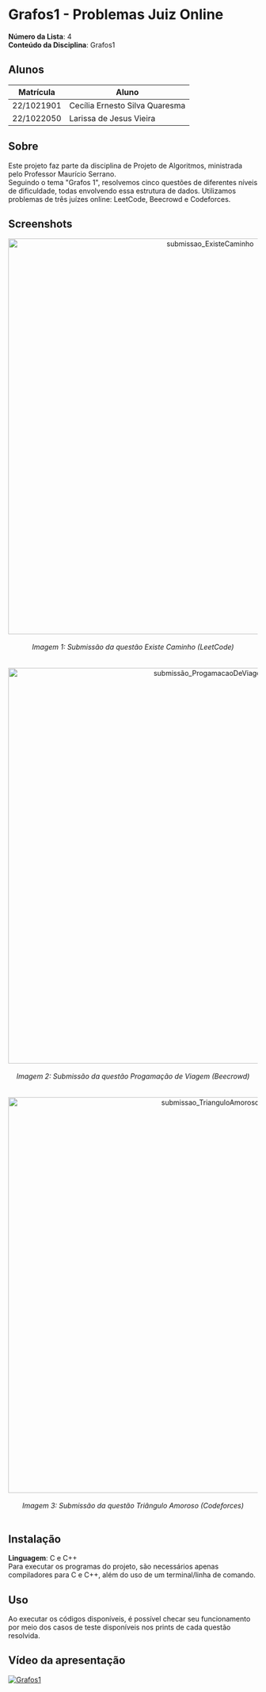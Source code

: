 # Grafos1 - Problemas Juiz Online

**Número da Lista**: 4<br>
**Conteúdo da Disciplina**: Grafos1<br>

## Alunos
|Matrícula | Aluno |
| -- | -- |
| 22/1021901  |  Cecília Ernesto Silva Quaresma |
| 22/1022050  |  Larissa de Jesus Vieira |

## Sobre 
Este projeto faz parte da disciplina de Projeto de Algoritmos, ministrada pelo Professor Maurício Serrano. <br>
Seguindo o tema "Grafos 1", resolvemos cinco questões de diferentes níveis de dificuldade, todas envolvendo essa estrutura de dados. Utilizamos problemas de três juízes online: LeetCode, Beecrowd e Codeforces. 

## Screenshots
<center><img src="https://github.com/user-attachments/assets/8786a84c-a4fa-407e-b6e5-dc24d65f3c8a" alt="submissao_ExisteCaminho" width="800"/></center><br>
<center><i>Imagem 1: Submissão da questão Existe Caminho (LeetCode)</i></center>
<br></br>
<center><img src="https://github.com/user-attachments/assets/a97e9da5-4789-457a-a99b-4bd1f533a149" alt="submissão_ProgamacaoDeViagem" width="800"/></center><br>
<center><i>Imagem 2: Submissão da questão Progamação de Viagem (Beecrowd)</i></center>
<br></br>
<center><img src="https://github.com/user-attachments/assets/1c99d580-7624-4190-83c9-7cbf07cc81eb" alt="submissao_TrianguloAmoroso" width="800"/></center><br>
<center><i>Imagem 3: Submissão da questão Triângulo Amoroso (Codeforces)</i></center><br>

## Instalação 
**Linguagem**: C e C++<br>
Para executar os programas do projeto, são necessários apenas compiladores para C e C++, além do uso de um terminal/linha de comando.

## Uso
Ao executar os códigos disponíveis, é possível checar seu funcionamento por meio dos casos de teste disponíveis nos prints de cada questão resolvida.

## Vídeo da apresentação 
[![Grafos1](https://img.youtube.com/vi/iv5ExE-srn4/0.jpg)](https://www.youtube.com/watch?v=iv5ExE-srn4)



